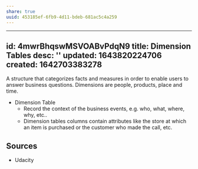 ```yaml
---
share: true
uuid: 453185ef-6fb9-4d11-bdeb-681ac5c4a259
---
```

---
id: 4mwrBhqswMSVOABvPdqN9
title: Dimension Tables
desc: ''
updated: 1643820224706
created: 1642703383278
---

A structure that categorizes facts and measures in order to enable users to answer business questions. Dimensions are people, products, place and time.

* Dimension Table
  * Record the context of the business events, e.g. who, what, where, why, etc..
  * Dimension tables columns contain attributes like the store at which an item is purchased or the customer who made the call, etc.

## Sources

* Udacity